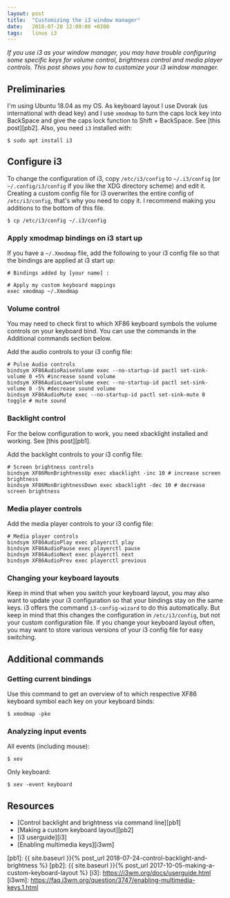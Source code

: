 ```yaml
---
layout: post
title:  "Customizing the i3 window manager"
date:   2018-07-28 12:00:00 +0200
tags:   linux i3
---
```

*If you use i3 as your window manager, you may have trouble configuring some specific keys for volume control, brightness control and media player controls. This post shows you how to customize your i3 window manager.*

## Preliminaries
I'm using Ubuntu 18.04 as my OS. As keyboard layout I use Dvorak (us international with dead key) and I use `xmodmap` to turn the caps lock key into BackSpace and give the caps lock function to Shift + BackSpace. See [this post][pb2]. Also, you need `i3` installed with:

```console
$ sudo apt install i3
```

## Configure i3
To change the configuration of i3, copy `/etc/i3/config` to `~/.i3/config` (or `~/.config/i3/config` if you like the XDG directory scheme) and edit it. Creating a custom config file for i3 overwrites the entire config of `/etc/i3/config`, that's why you need to copy it. I recommend making you additions to the bottom of this file.

```console
$ cp /etc/i3/config ~/.i3/config
```

### Apply xmodmap bindings on i3 start up
If you have a `~/.Xmodmap` file, add the following to your i3 config file so that the bindings are applied at i3 start up:
```
# Bindings added by [your name] :

# Apply my custom keyboard mappings
exec xmodmap ~/.Xmodmap
```

### Volume control
You may need to check first to which XF86 keyboard symbols the volume controls on your keyboard bind. You can use the commands in the Additional commands section below.

Add the audio controls to your i3 config file:
```
# Pulse Audio controls
bindsym XF86AudioRaiseVolume exec --no-startup-id pactl set-sink-volume 0 +5% #increase sound volume
bindsym XF86AudioLowerVolume exec --no-startup-id pactl set-sink-volume 0 -5% #decrease sound volume
bindsym XF86AudioMute exec --no-startup-id pactl set-sink-mute 0 toggle # mute sound
```

### Backlight control
For the below configuration to work, you need xbacklight installed and working. See [this post][pb1].

Add the backlight controls to your i3 config file:
```
# Screen brightness controls
bindsym XF86MonBrightnessUp exec xbacklight -inc 10 # increase screen brightness
bindsym XF86MonBrightnessDown exec xbacklight -dec 10 # decrease screen brightness
```

### Media player controls
Add the media player controls to your i3 config file:
```
# Media player controls
bindsym XF86AudioPlay exec playerctl play
bindsym XF86AudioPause exec playerctl pause
bindsym XF86AudioNext exec playerctl next
bindsym XF86AudioPrev exec playerctl previous
```

### Changing your keyboard layouts
Keep in mind that when you switch your keyboard layout, you may also want to update your i3 configuration so that your bindings stay on the same keys. i3 offers the command `i3-config-wizard` to do this automatically. But keep in mind that this changes the configuration in `/etc/i3/config`, but not your custom configuration file. If you change your keyboard layout often, you may want to store various versions of your i3 config file for easy switching.

## Additional commands

### Getting current bindings
Use this command to get an overview of to which respective XF86 keyboard symbol each key on your keyboard binds:
```console
$ xmodmap -pke
```

### Analyzing input events
All events (including mouse):
```console
$ xev
```

Only keyboard:
```console
$ xev -event keyboard
```

## Resources
- [Control backlight and brightness via command line][pb1]
- [Making a custom keyboard layout][pb2]
- [i3 userguide][i3]
- [Enabling multimedia keys][i3wm]

[pb1]: {{ site.baseurl }}{% post_url 2018-07-24-control-backlight-and-brightness %}
[pb2]: {{ site.baseurl }}{% post_url 2017-10-05-making-a-custom-keyboard-layout %}
[i3]: https://i3wm.org/docs/userguide.html
[i3wm]: https://faq.i3wm.org/question/3747/enabling-multimedia-keys.1.html
